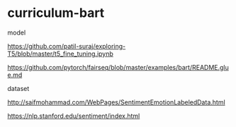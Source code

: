 # curriculum-bart

model

https://github.com/patil-suraj/exploring-T5/blob/master/t5_fine_tuning.ipynb

https://github.com/pytorch/fairseq/blob/master/examples/bart/README.glue.md

dataset

http://saifmohammad.com/WebPages/SentimentEmotionLabeledData.html

https://nlp.stanford.edu/sentiment/index.html
